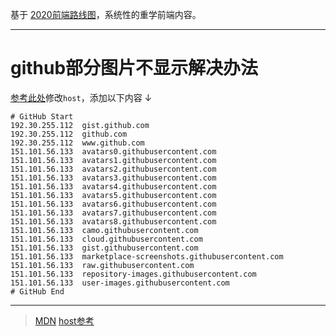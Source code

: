 基于 [2020前端路线图](https://roadmap.sh/frontend)，系统性的重学前端内容。














---
# github部分图片不显示解决办法
[参考此处](https://github.com/googlehosts/hosts/blob/master/hosts-files/hosts)修改`host`，添加以下内容 ↓
```
# GitHub Start
192.30.255.112	gist.github.com
192.30.255.112	github.com
192.30.255.112	www.github.com
151.101.56.133	avatars0.githubusercontent.com
151.101.56.133	avatars1.githubusercontent.com
151.101.56.133	avatars2.githubusercontent.com
151.101.56.133	avatars3.githubusercontent.com
151.101.56.133	avatars4.githubusercontent.com
151.101.56.133	avatars5.githubusercontent.com
151.101.56.133	avatars6.githubusercontent.com
151.101.56.133	avatars7.githubusercontent.com
151.101.56.133	avatars8.githubusercontent.com
151.101.56.133	camo.githubusercontent.com
151.101.56.133	cloud.githubusercontent.com
151.101.56.133	gist.githubusercontent.com
151.101.56.133	marketplace-screenshots.githubusercontent.com
151.101.56.133	raw.githubusercontent.com
151.101.56.133	repository-images.githubusercontent.com
151.101.56.133	user-images.githubusercontent.com
# GitHub End
```

---
> [MDN](https://developer.mozilla.org/zh-CN/docs/Web)
> [host参考](https://github.com/googlehosts/hosts/blob/master/hosts-files/hosts)